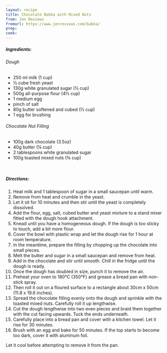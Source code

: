 ```yaml
---
layout: recipe
title: Chocolate Babka with Mixed Nuts
from: Jen Reviews
fromurl: https://www.jenreviews.com/babka/
prep: 
cook: 
---
```


##### Ingredients:

###### Dough

* 250 ml milk (1 cup)
* ½ cube fresh yeast
* 130g white granulated sugar (½ cup)
* 500g all-purpose flour (4⅓ cup)
* 1 medium egg
* pinch of salt
* 80g butter softened and cubed (⅓ cup)
* 1 egg for brushing

###### Chocolate Nut Filling

* 100g dark chocolate (3.5oz)
* 40g butter (¼ cup)
* 2 tablespoons white granulated sugar
* 100g toasted mixed nuts (¾ cup)

<br>

##### Directions:

1. Heat milk and 1 tablespoon of sugar in a small saucepan until warm.
2. Remove from heat and crumble in the yeast.
3. Let it sit for 10 minutes and then stir until the yeast is completely dissolved.
4. Add the flour, egg, salt, cubed butter and yeast mixture to a stand mixer fitted with the dough hook attachment.
5. Knead until you have a homogeneous dough. If the dough is too sticky to touch, add a bit more flour.
6. Cover the bowl with plastic wrap and let the dough rise for 1 hour at room temperature.
7. In the meantime, prepare the filling by chopping up the chocolate into small pieces.
8. Melt the butter and sugar in a small saucepan and remove from heat.
9. Add in the chocolate and stir until smooth. Chill in the fridge until the dough is ready.
10. Once the dough has doubled in size, punch it to remove the air.
11. Preheat your oven to 180°C (350°F) and grease a bread pan with non-stick spray.
12. Then roll it out on a floured surface to a rectangle about 30cm x 50cm (11.8 x 19.6 inches). 
13. Spread the chocolate filling evenly onto the dough and sprinkle with the toasted mixed nuts. Carefully roll it up lengthwise. 
14. Cut the dough lengthwise into two even pieces and braid them together with the cut facing upwards. Tuck the ends underneath.
15. Carefully place into a bread pan and cover with a kitchen towel. Let it rise for 30 minutes. 
16. Brush with an egg and bake for 50 minutes. If the top starts to become too dark, cover it with aluminum foil.

Let it cool before attempting to remove it from the pan. 
